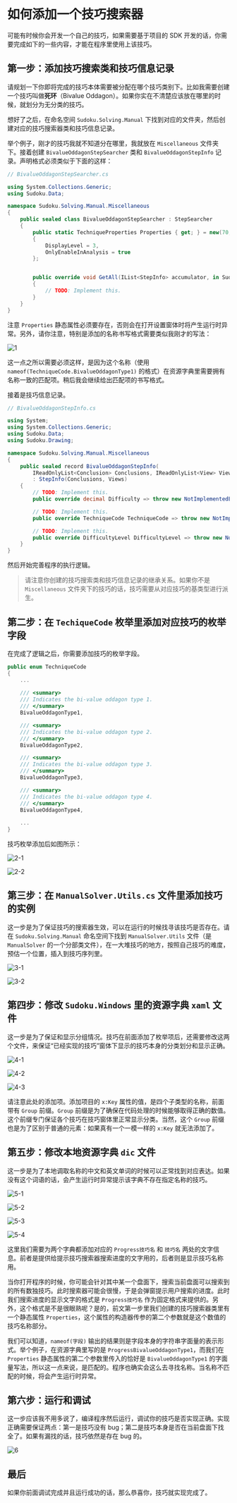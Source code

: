 ﻿# 如何添加一个技巧搜索器
可能有时候你会开发一个自己的技巧，如果需要基于项目的 SDK 开发的话，你需要完成如下的一些内容，才能在程序里使用上该技巧。

## 第一步：添加技巧搜索类和技巧信息记录

请规划一下你即将完成的技巧本体需要被分配在哪个技巧类别下。比如我需要创建一个技巧叫做**死环**（Bivalue Oddagon）。如果你实在不清楚应该放在哪里的时候，就划分为无分类的技巧。

想好了之后，在命名空间 `Sudoku.Solving.Manual` 下找到对应的文件夹，然后创建对应的技巧搜索器类和技巧信息记录。

举个例子，刚才的技巧我就不知道分在哪里，我就放在 `Miscellaneous` 文件夹下。接着创建 `BivalueOddagonStepSearcher` 类和 `BivalueOddagonStepInfo` 记录。声明格式必须类似于下面的这样：

```csharp
// BivalueOddagonStepSearcher.cs

using System.Collections.Generic;
using Sudoku.Data;

namespace Sudoku.Solving.Manual.Miscellaneous
{
    public sealed class BivalueOddagonStepSearcher : StepSearcher
    {
        public static TechniqueProperties Properties { get; } = new(70, nameof(TechniqueCode.BivalueOddagonType1))
        {
            DisplayLevel = 3,
            OnlyEnableInAnalysis = true
        };


        public override void GetAll(IList<StepInfo> accumulator, in SudokuGrid grid)
        {
            // TODO: Implement this.
        }
    }
}
```

注意 `Properties` 静态属性必须要存在，否则会在打开设置窗体时将产生运行时异常。另外，请你注意，特别是添加的名称书写格式需要类似我刚才的写法：

![1](https://images.gitee.com/uploads/images/2020/1229/202704_d0eec5f1_1449374.png)

这一点之所以需要必须这样，是因为这个名称（使用 `nameof(TechniqueCode.BivalueOddagonType1)` 的格式）在资源字典里需要拥有名称一致的匹配项。稍后我会继续给出匹配项的书写格式。

接着是技巧信息记录。

```csharp
// BivalueOddagonStepInfo.cs

using System;
using System.Collections.Generic;
using Sudoku.Data;
using Sudoku.Drawing;

namespace Sudoku.Solving.Manual.Miscellaneous
{
    public sealed record BivalueOddagonStepInfo(
        IReadOnlyList<Conclusion> Conclusions, IReadOnlyList<View> Views)
        : StepInfo(Conclusions, Views)
    {
        // TODO: Implement this.
        public override decimal Difficulty => throw new NotImplementedException();

        // TODO: Implement this.
        public override TechniqueCode TechniqueCode => throw new NotImplementedException();

        // TODO: Implement this.
        public override DifficultyLevel DifficultyLevel => throw new NotImplementedException();
    }
}
```

然后开始完善程序的执行逻辑。

> 请注意你创建的技巧搜索类和技巧信息记录的继承关系。如果你不是 `Miscellaneous` 文件夹下的技巧的话，技巧需要从对应技巧的基类型进行派生。

## 第二步：在 `TechiqueCode` 枚举里添加对应技巧的枚举字段

在完成了逻辑之后，你需要添加技巧的枚举字段。

```csharp
public enum TechniqueCode
{
    ...
        
    /// <summary>
    /// Indicates the bi-value oddagon type 1.
    /// </summary>
    BivalueOddagonType1,

    /// <summary>
    /// Indicates the bi-value oddagon type 2.
    /// </summary>
    BivalueOddagonType2,

    /// <summary>
    /// Indicates the bi-value oddagon type 3.
    /// </summary>
    BivalueOddagonType3,

    /// <summary>
    /// Indicates the bi-value oddagon type 4.
    /// </summary>
    BivalueOddagonType4,
    
    ...
}
```

技巧枚举添加后如图所示：

![2-1](https://images.gitee.com/uploads/images/2021/0101/152602_6c3a9a81_1449374.png "2-1.png")

![2-2](https://images.gitee.com/uploads/images/2021/0101/152615_38658d5d_1449374.png "2-2.png")

## 第三步：在 `ManualSolver.Utils.cs` 文件里添加技巧的实例

这一步是为了保证技巧的搜索器生效，可以在运行的时候找寻该技巧是否存在。请在 `Sudoku.Solving.Manual` 命名空间下找到 `ManualSolver.Utils` 文件（是 `ManualSolver` 的一个分部类文件），在一大堆技巧的地方，按照自己技巧的难度，预估一个位置，插入到技巧序列里。

![3-1](https://images.gitee.com/uploads/images/2021/0311/175605_cd0ac57c_1449374.png "3-1.png")

![3-2](https://images.gitee.com/uploads/images/2021/0311/175618_19c37669_1449374.png "3-2.png")

## 第四步：修改 `Sudoku.Windows` 里的资源字典 `xaml` 文件

这一步是为了保证和显示分组情况。技巧在前面添加了枚举项后，还需要修改这两个文件，来保证“已经实现的技巧”窗体下显示的技巧本身的分类划分和显示正确。

![4-1](https://images.gitee.com/uploads/images/2020/1229/202939_9565f097_1449374.png)

![4-2](https://images.gitee.com/uploads/images/2020/1229/202950_afbdd509_1449374.png)

![4-3](https://images.gitee.com/uploads/images/2020/1229/202957_51617d48_1449374.png)

请注意此处的添加项。添加项目的 `x:Key` 属性的值，是四个子类型的名称，前面带有 `Group` 前缀。`Group` 前缀是为了确保在代码处理的时候能够取得正确的数值。这个前缀专门保证各个技巧在技巧窗体里正常显示分类。当然，这个 `Group` 前缀也是为了区别于普通的元素：如果真有一个一模一样的 `x:Key` 就无法添加了。

## 第五步：修改本地资源字典 `dic` 文件

这一步是为了本地调取名称的中文和英文单词的时候可以正常找到对应表达。如果没有这个词语的话，会产生运行时异常提示该字典不存在指定名称的技巧。

![5-1](https://images.gitee.com/uploads/images/2020/1229/203207_3c412ca4_1449374.png)

![5-2](https://images.gitee.com/uploads/images/2020/1229/203216_fb474dc9_1449374.png)

![5-3](https://images.gitee.com/uploads/images/2020/1229/203224_e7ea64d9_1449374.png)

![5-4](https://images.gitee.com/uploads/images/2020/1229/203232_14c35b30_1449374.png)

这里我们需要为两个字典都添加对应的 `Progress技巧名` 和 `技巧名` 两处的文字信息。前者是提供给提示技巧搜索器搜索进度的文字用的，后者则是显示技巧名称用。

当你打开程序的时候，你可能会针对其中某一个盘面下，搜索当前盘面可以搜索到的所有数独技巧。此时搜索器可能会很慢，于是会弹窗提示用户搜索的进度。此时我们搜索进度的显示文字的格式是 `Progress技巧名` 作为固定格式来提供的。另外，这个格式是不是很眼熟呢？是的，前文第一步里我们创建的技巧搜索器类里有一个静态属性 `Properties`，这个属性的构造器传参的第二个参数就是这个数值的技巧名称部分。

我们可以知道，`nameof(字段)` 输出的结果则是字段本身的字符串字面量的表示形式。举个例子，在资源字典里写的是 `ProgressBivalueOddagonType1`，而我们在 `Properties` 静态属性的第二个参数里传入的恰好是 `BivalueOddagonType1` 的字面量写法，所以这一点来说，是匹配的。程序也确实会这么去寻找名称。当名称不匹配的时候，将会产生运行时异常。

## 第六步：运行和调试

这一步应该我不用多说了，编译程序然后运行，调试你的技巧是否实现正确。实现正确需要保证两点：第一是技巧没有 bug；第二是技巧本身是否在当前盘面下找全了。如果有漏找的话，技巧依然是存在 bug 的。

![6](https://images.gitee.com/uploads/images/2020/1229/203257_c6bd9374_1449374.png)

## 最后

如果你前面调试完成并且运行成功的话，那么恭喜你，技巧就实现完成了。